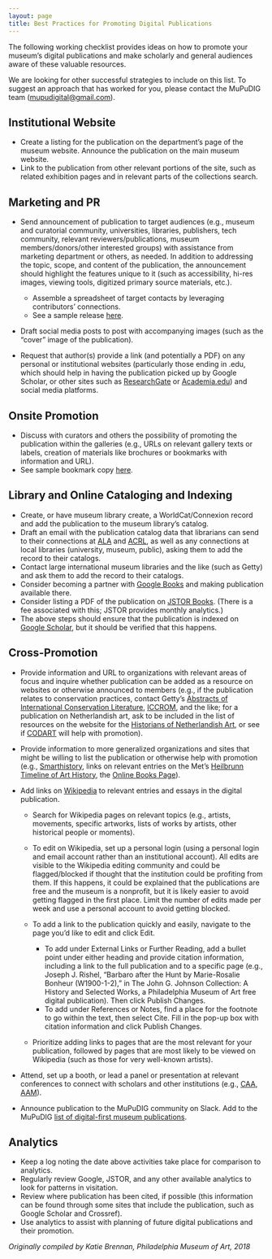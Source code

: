 ```yaml
---
layout: page
title: Best Practices for Promoting Digital Publications
---
```

The following working checklist provides ideas on how to promote your museum’s digital publications and make scholarly and general audiences aware of these valuable resources. 

We are looking for other successful strategies to include on this list. To suggest an approach that has worked for you, please contact the MuPuDIG team (mupudigital@gmail.com).

## Institutional Website

* Create a listing for the publication on the department’s page of the museum website. Announce the publication on the main museum website. 
* Link to the publication from other relevant portions of the site, such as related exhibition pages and in relevant parts of the collections search.

## Marketing and PR

* Send announcement of publication to target audiences (e.g., museum and curatorial community, universities, libraries, publishers, tech community, relevant reviewers/publications, museum members/donors/other interested groups) with assistance from marketing department or others, as needed. In addition to addressing the topic, scope, and content of the publication, the announcement should highlight the features unique to it (such as accessibility, hi-res images, viewing tools, digitized primary source materials, etc.). 

  * Assemble a spreadsheet of target contacts by leveraging contributors’ connections. 
  * See a sample release [here](https://docs.google.com/document/d/1GK4ZaGlG24xuuCYloiMMdxnTcUjXqqihXNHWTRn8Cew/edit?usp=sharing). 
* Draft social media posts to post with accompanying images (such as the “cover” image of the publication). 
* Request that author(s) provide a link (and potentially a PDF) on any personal or institutional websites (particularly those ending in .edu, which should help in having the publication picked up by Google Scholar, or other sites such as [ResearchGate](https://www.researchgate.net/) or [Academia.edu](https://www.academia.edu/)) and social media platforms.

## Onsite Promotion

* Discuss with curators and others the possibility of promoting the publication within the galleries (e.g., URLs on relevant gallery texts or labels, creation of materials like brochures or bookmarks with information and URL).
* See sample bookmark copy [here](https://docs.google.com/document/d/1_dz5mCahc8-W3l3WbYYNz3DWgzZbwKaV2rri3ait5dE/edit?usp=sharing).

## Library and Online Cataloging and Indexing 

* Create, or have museum library create, a WorldCat/Connexion record and add the publication to the museum library’s catalog.
* Draft an email with the publication catalog data that librarians can send to their connections at [ALA](http://www.ala.org/) and [ACRL](http://www.ala.org/acrl/), as well as any connections at local libraries (university, museum, public), asking them to add the record to their catalogs.
* Contact large international museum libraries and the like (such as Getty) and ask them to add the record to their catalogs.
* Consider becoming a partner with [Google Books](https://support.google.com/books/partner/answer/3324395?hl=en) and making publication available there.
* Consider listing a PDF of the publication on [JSTOR Books](https://about.jstor.org/publishers/contribute-content/books/). (There is a fee associated with this; JSTOR provides monthly analytics.)
* The above steps should ensure that the publication is indexed on [Google Scholar](https://scholar.google.com/intl/en/scholar/publishers.html#overview), but it should be verified that this happens.

## Cross-Promotion

* Provide information and URL to organizations with relevant areas of focus and inquire whether publication can be added as a resource on websites or otherwise announced to members (e.g., if the publication relates to conservation practices, contact Getty’s [Abstracts of International Conservation Literature](http://aata.getty.edu/Home), [ICCROM](https://www.iccrom.org/), and the like; for a publication on Netherlandish art, ask to be included in the list of resources on the website for the [Historians of Netherlandish Art](https://hnanews.org/resources/), or see if [CODART](https://www.codart.nl/) will help with promotion).
* Provide information to more generalized organizations and sites that might be willing to list the publication or otherwise help with promotion (e.g., [Smarthistory](https://smarthistory.org/), links on relevant entries on the Met’s [Heilbrunn Timeline of Art History](https://www.metmuseum.org/toah/), the [Online Books Page](https://onlinebooks.library.upenn.edu/)).
* Add links on [Wikipedia](https://www.wikipedia.org/) to relevant entries and essays in the digital publication. 

  * Search for Wikipedia pages on relevant topics (e.g., artists, movements, specific artworks, lists of works by artists, other historical people or moments).
  * To edit on Wikipedia, set up a personal login (using a personal login and email account rather than an institutional account). All edits are visible to the Wikipedia editing community and could be flagged/blocked if thought that the institution could be profiting from them. If this happens, it could be explained that the publications are free and the museum is a nonprofit, but it is likely easier to avoid getting flagged in the first place. Limit the number of edits made per week and use a personal account to avoid getting blocked.
  * To add a link to the publication quickly and easily, navigate to the page you’d like to edit and click Edit.

    * To add under External Links or Further Reading, add a bullet point under either heading and provide citation information, including a link to the full publication and to a specific page (e.g., Joseph J. Rishel, “Barbaro after the Hunt by Marie-Rosalie Bonheur (W1900-1-2),” in The John G. Johnson Collection: A History and Selected Works, a Philadelphia Museum of Art free digital publication). Then click Publish Changes.
    * To add under References or Notes, find a place for the footnote to go within the text, then select Cite. Fill in the pop-up box with citation information and click Publish Changes.
  * Prioritize adding links to pages that are the most relevant for your publication, followed by pages that are most likely to be viewed on Wikipedia (such as those for very well-known artists). 
* Attend, set up a booth, or lead a panel or presentation at relevant conferences to connect with scholars and other institutions (e.g., [CAA](https://www.collegeart.org/), [AAM](https://www.aam-us.org/)).
* Announce publication to the MuPuDIG community on Slack. Add to the MuPuDIG [list of digital-first museum publications](https://docs.google.com/forms/d/e/1FAIpQLSeKK2mwSG9fpMgAFoE5qkjKvYUQK7U4596QikNxBB3mE9-ODQ/viewform).

## Analytics

* Keep a log noting the date above activities take place for comparison to analytics.
* Regularly review Google, JSTOR, and any other available analytics to look for patterns in visitation.
* Review where publication has been cited, if possible (this information can be found through some sites that include the publication, such as Google Scholar and Crossref).
* Use analytics to assist with planning of future digital publications and their promotion.



*Originally compiled by Katie Brennan, Philadelphia Museum of Art, 2018*
